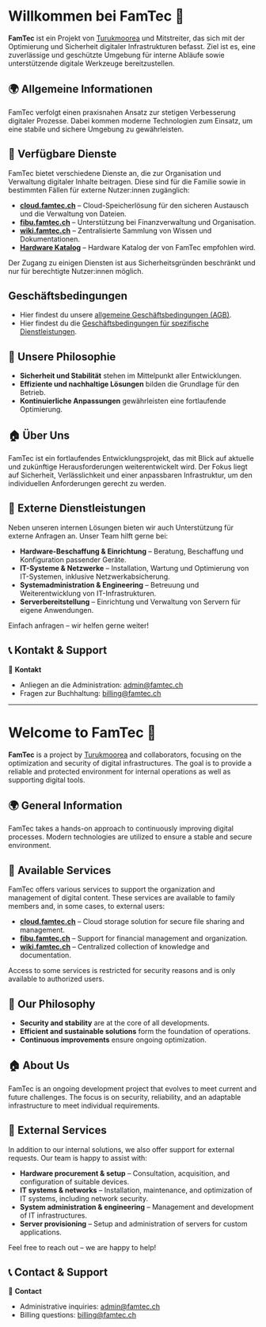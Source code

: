 # Willkommen bei **FamTec** 🚀

**FamTec** ist ein Projekt von [Turukmoorea](https://github.com/Turukmoorea) und Mitstreiter, das sich mit der Optimierung und Sicherheit digitaler Infrastrukturen befasst. Ziel ist es, eine zuverlässige und geschützte Umgebung für interne Abläufe sowie unterstützende digitale Werkzeuge bereitzustellen.

## 🌍 Allgemeine Informationen
FamTec verfolgt einen praxisnahen Ansatz zur stetigen Verbesserung digitaler Prozesse. Dabei kommen moderne Technologien zum Einsatz, um eine stabile und sichere Umgebung zu gewährleisten.

## 🔹 Verfügbare Dienste
FamTec bietet verschiedene Dienste an, die zur Organisation und Verwaltung digitaler Inhalte beitragen. Diese sind für die Familie sowie in bestimmten Fällen für externe Nutzer:innen zugänglich:

- **[cloud.famtec.ch](https://cloud.famtec.ch)** – Cloud-Speicherlösung für den sicheren Austausch und die Verwaltung von Dateien.
- **[fibu.famtec.ch](https://fibu.famtec.ch)** – Unterstützung bei Finanzverwaltung und Organisation.
- **[wiki.famtec.ch](https://wiki.famtec.ch)** – Zentralisierte Sammlung von Wissen und Dokumentationen.
- **[Hardware Katalog](https://famtec.wixstudio.com/famtec-hardware)** – Hardware Katalog der von FamTec empfohlen wird.

Der Zugang zu einigen Diensten ist aus Sicherheitsgründen beschränkt und nur für berechtigte Nutzer:innen möglich.

## Geschäftsbedingungen
- Hier findest du unsere [allgemeine Geschäftsbedingungen (AGB)](https://github.com/famtec-ch/.github/blob/master/gesch%C3%A4ftsbedingungen/allgemeine_gesch%C3%A4ftsbedingungen_famtec.pdf).
- Hier findest du die [Geschäftsbedingungen für spezifische Dienstleistungen](https://github.com/famtec-ch/.github/tree/master/gesch%C3%A4ftsbedingungen).

## 🔧 Unsere Philosophie
- **Sicherheit und Stabilität** stehen im Mittelpunkt aller Entwicklungen.
- **Effiziente und nachhaltige Lösungen** bilden die Grundlage für den Betrieb.
- **Kontinuierliche Anpassungen** gewährleisten eine fortlaufende Optimierung.

## 🏠 Über Uns
FamTec ist ein fortlaufendes Entwicklungsprojekt, das mit Blick auf aktuelle und zukünftige Herausforderungen weiterentwickelt wird. Der Fokus liegt auf Sicherheit, Verlässlichkeit und einer anpassbaren Infrastruktur, um den individuellen Anforderungen gerecht zu werden.

## 💼 Externe Dienstleistungen

Neben unseren internen Lösungen bieten wir auch Unterstützung für externe Anfragen an. Unser Team hilft gerne bei:

- **Hardware-Beschaffung & Einrichtung** – Beratung, Beschaffung und Konfiguration passender Geräte.
- **IT-Systeme & Netzwerke** – Installation, Wartung und Optimierung von IT-Systemen, inklusive Netzwerkabsicherung.
- **Systemadministration & Engineering** – Betreuung und Weiterentwicklung von IT-Infrastrukturen.
- **Serverbereitstellung** – Einrichtung und Verwaltung von Servern für eigene Anwendungen.

Einfach anfragen – wir helfen gerne weiter!

## 📞 Kontakt & Support
📧 **Kontakt**
- Anliegen an die Administration: [admin@famtec.ch](mailto:admin@famtec.ch)
- Fragen zur Buchhaltung: [billing@famtec.ch](mailto:billing@famtec.ch)

---

# Welcome to **FamTec** 🚀

**FamTec** is a project by [Turukmoorea](https://github.com/Turukmoorea) and collaborators, focusing on the optimization and security of digital infrastructures. The goal is to provide a reliable and protected environment for internal operations as well as supporting digital tools.

## 🌍 General Information
FamTec takes a hands-on approach to continuously improving digital processes. Modern technologies are utilized to ensure a stable and secure environment.

## 🔹 Available Services
FamTec offers various services to support the organization and management of digital content. These services are available to family members and, in some cases, to external users:

- **[cloud.famtec.ch](https://cloud.famtec.ch)** – Cloud storage solution for secure file sharing and management.
- **[fibu.famtec.ch](https://fibu.famtec.ch)** – Support for financial management and organization.
- **[wiki.famtec.ch](https://wiki.famtec.ch)** – Centralized collection of knowledge and documentation.

Access to some services is restricted for security reasons and is only available to authorized users.

## 🔧 Our Philosophy
- **Security and stability** are at the core of all developments.
- **Efficient and sustainable solutions** form the foundation of operations.
- **Continuous improvements** ensure ongoing optimization.

## 🏠 About Us
FamTec is an ongoing development project that evolves to meet current and future challenges. The focus is on security, reliability, and an adaptable infrastructure to meet individual requirements.

## 💼 External Services

In addition to our internal solutions, we also offer support for external requests. Our team is happy to assist with:

- **Hardware procurement & setup** – Consultation, acquisition, and configuration of suitable devices.
- **IT systems & networks** – Installation, maintenance, and optimization of IT systems, including network security.
- **System administration & engineering** – Management and development of IT infrastructures.
- **Server provisioning** – Setup and administration of servers for custom applications.

Feel free to reach out – we are happy to help!

## 📞 Contact & Support
📧 **Contact**
- Administrative inquiries: [admin@famtec.ch](mailto:admin@famtec.ch)
- Billing questions: [billing@famtec.ch](mailto:billing@famtec.ch)
